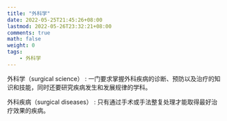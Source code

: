 ```yaml
---
title: "外科学"
date: 2022-05-25T21:45:26+08:00
lastmod: 2022-05-26T23:32:21+08:00
comments: true
math: false
weight: 0
tags:
    - 外科学
---
```


外科学（surgical science）
: 一门要求掌握外科疾病的诊断、预防以及治疗的知识和技能，同时还要研究疾病发生和发展规律的学科。

外科疾病（surgical diseases）
: 只有通过手术或手法整复处理才能取得最好治疗效果的疾病。

<!--more-->
